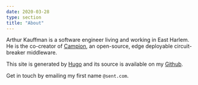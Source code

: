 ```yaml
---
date: 2020-03-28 
type: section
title: "About"
---
```


Arthur Kauffman is a software engineer living and working in East Harlem. He is 
the co-creator of [Campion](https://campion-breaker.github.io), an open-source, 
edge deployable circuit-breaker middleware.

This site is generated by [Hugo](https://gohugo.io/) and its source is
available on my [Github](https://github.com/a1kn/arthurkauffman.com). 

Get in touch by emailing my first name `@sent.com`. 
